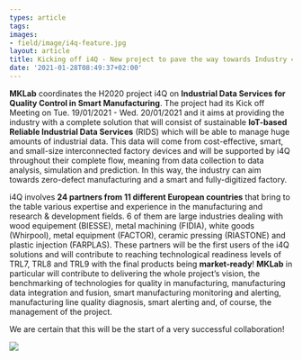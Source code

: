 ```yaml
---
types: article
tags:
images: 
- field/image/i4q-feature.jpg
layout: article
title: Kicking off i4Q - New project to pave the way towards Industry 4.0
date: '2021-01-28T08:49:37+02:00'
---
```

<p>
<b>MKLab</b> coordinates the H2020 project i4Q on <b>Industrial Data Services for Quality Control in Smart Manufacturing</b>. The project had its Kick off Meeting on Tue. 19/01/2021 - Wed. 20/01/2021 and it aims at providing the industry with a complete solution that will consist of sustainable <b>IoT-based Reliable Industrial Data Services</b> (RIDS) which will be able to manage huge amounts of industrial data. This data will come from cost-effective, smart, and small-size interconnected factory devices and will be supported by i4Q throughout their complete flow, meaning from data collection to data analysis, simulation and prediction. In this way, the industry can aim towards zero-defect manufacturing and a smart and fully-digitized factory.  
</p>
<p>
i4Q involves <b>24 partners from 11 different European countries</b> that bring to the table various expertise and experience in the manufacturing and research & development fields. 6 of them are large industries dealing with wood equipement (BIESSE), metal machining (FIDIA), white goods (Whirpool), metal equipment (FACTOR), ceramic pressing (RIASTONE) and plastic injection (FARPLAS). These partners will be the first users of the i4Q solutions and will contribute to reaching technological readiness levels of TRL7, TRL8 and TRL9 with the final products being <b>market-ready</b>! <b>MKLab</b> in particular will contribute to delivering the whole project’s vision, the benchmarking of technologies for quality in manufacturing, manufacturing data integration and fusion, smart manufacturing monitoring and alerting, manufacturing line quality diagnosis, smart alerting and, of course, the management of the project. 
</p>
<p>
We are certain that this will be the start of a very successful collaboration! 
</p>
<img src="https://mklab.iti.gr/field/image/i4q-feature2.jpg" />

